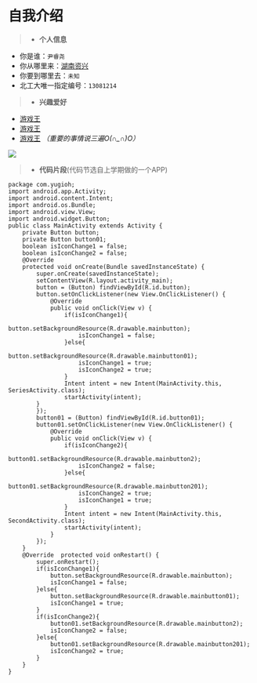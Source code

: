 # 自我介绍


>* **个人信息**
  * 你是谁：`尹睿尧` 
  * 你从哪里来：[湖南资兴](http://baike.baidu.com/link?url=ziy9jMmPeqNzdsd2rb6bTENGLFpH5m_xXV6OaKg5FysWM8UlSzyJ5N9a019lZ-HliqfIBWN7b_EX6AhOKCM8La)
  * 你要到哪里去：`未知` 
  * 北工大唯一指定编号：`13081214`


>* __兴趣爱好__
  * [游戏王](http://baike.baidu.com/link?url=srpaeSWafznTo3G5x1u1DyGfbM7BB7IM7jlgeBuikFMMdtRAotm1wjMQHYavx55UT0c87Nw6CSNykbzlyOJyoSVkhFCJ8F2_Fbe_ttFSAdW)
  * [游戏王](http://baike.baidu.com/link?url=srpaeSWafznTo3G5x1u1DyGfbM7BB7IM7jlgeBuikFMMdtRAotm1wjMQHYavx55UT0c87Nw6CSNykbzlyOJyoSVkhFCJ8F2_Fbe_ttFSAdW)
  * [游戏王](http://baike.baidu.com/link?url=srpaeSWafznTo3G5x1u1DyGfbM7BB7IM7jlgeBuikFMMdtRAotm1wjMQHYavx55UT0c87Nw6CSNykbzlyOJyoSVkhFCJ8F2_Fbe_ttFSAdW)
  *（重要的事情说三遍O(∩_∩)O）*
  
  
  
  
  
  
  ![](http://imgsrc.baidu.com/forum/pic/item/8e330bb30f2442a732602ce7d743ad4bd01302ec.jpg)


>* __代码片段__(代码节选自上学期做的一个APP)
```
package com.yugioh;
import android.app.Activity;
import android.content.Intent;
import android.os.Bundle;
import android.view.View;
import android.widget.Button;
public class MainActivity extends Activity {
    private Button button;
    private Button button01;
    boolean isIconChange1 = false;
    boolean isIconChange2 = false;
    @Override
    protected void onCreate(Bundle savedInstanceState) {
        super.onCreate(savedInstanceState);
        setContentView(R.layout.activity_main);
        button = (Button) findViewById(R.id.button);
        button.setOnClickListener(new View.OnClickListener() {
            @Override
            public void onClick(View v) {
                if(isIconChange1){
                    button.setBackgroundResource(R.drawable.mainbutton);
                    isIconChange1 = false;
                }else{
                    button.setBackgroundResource(R.drawable.mainbutton01);
                    isIconChange1 = true;
                    isIconChange2 = true;
                }
                Intent intent = new Intent(MainActivity.this, SeriesActivity.class);
                startActivity(intent);
        }
        });
        button01 = (Button) findViewById(R.id.button01);
        button01.setOnClickListener(new View.OnClickListener() {
            @Override
            public void onClick(View v) {
                if(isIconChange2){
                    button01.setBackgroundResource(R.drawable.mainbutton2);
                    isIconChange2 = false;
                }else{
                    button01.setBackgroundResource(R.drawable.mainbutton201);
                    isIconChange2 = true;
                    isIconChange1 = true;
                }
                Intent intent = new Intent(MainActivity.this, SecondActivity.class);
                startActivity(intent);
            }
        });
    }
    @Override  protected void onRestart() {
        super.onRestart();
        if(isIconChange1){
            button.setBackgroundResource(R.drawable.mainbutton);
            isIconChange1 = false;
        }else{
            button.setBackgroundResource(R.drawable.mainbutton01);
            isIconChange1 = true;
        }
        if(isIconChange2){
            button01.setBackgroundResource(R.drawable.mainbutton2);
            isIconChange2 = false;
        }else{
            button01.setBackgroundResource(R.drawable.mainbutton201);
            isIconChange2 = true;
        }
    }
}
```

